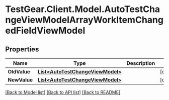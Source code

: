 # TestGear.Client.Model.AutoTestChangeViewModelArrayWorkItemChangedFieldViewModel

## Properties

Name | Type | Description | Notes
------------ | ------------- | ------------- | -------------
**OldValue** | [**List&lt;AutoTestChangeViewModel&gt;**](AutoTestChangeViewModel.md) |  | [optional] 
**NewValue** | [**List&lt;AutoTestChangeViewModel&gt;**](AutoTestChangeViewModel.md) |  | [optional] 

[[Back to Model list]](../README.md#documentation-for-models) [[Back to API list]](../README.md#documentation-for-api-endpoints) [[Back to README]](../README.md)

